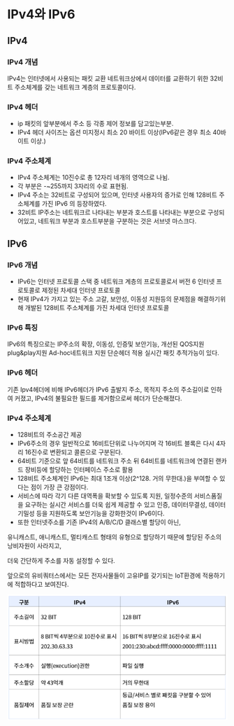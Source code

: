 # IPv4와 IPv6

## IPv4
### IPv4 개념
IPv4는 인터넷에서 사용되는 패킷 교환 네트워크상에서 데이터를 교환하기 위한 32비트 주소체계를 갖는 네트워크 계층의 프로토콜이다. 

### IPv4 헤더 
- ip 패킷의 앞부분에서 주소 등 각종 제어 정보를 담고있는부분. 
- IPv4 헤더 사이즈는 옵션 미지정시 최소 20 바이트 이상(IPv6같은 경우 최소 40바이트 이상.)

### IPv4 주소체계 
- IPv4 주소체계는 10진수로 총 12자리 네개의 영역으로 나뉨.
- 각 부분은 -~255까지 3자리의 수로 표현됨.
-  IPv4 주소는 32비트로 구성되어 있으며, 인터넷 사용자의 증가로 인해 128비트 주소체계를 가진 IPv6 의 등장하였다.
- 32비트 IP주소는 네트워크르 나타내는 부분과 호스트를 나타내는 부분으로 구성되어있고, 네트워크 부분과 호스트부분을 구분하는 것은 서브넷 마스크다.


## IPv6

### IPv6 개념
- IPv6는 인터넷 프로토콜 스택 중 네트워크 계층의 프로토콜로서 버전 6 인터넷 프로토콜로 제정된 차세대 인터넷 프로토콜
- 현재 IPv4가 가지고 있는 주소 고갈, 보안성, 이동성 지원등의 문제점을 해결하기위해  개발된 128비트 주소체계를 가진 차세대 인터넷 프로토콜

### IPv6 특징
IPv6의 특징으로는 IP주소의 확장, 이동성, 인증및 보안기능, 개선된 QOS지원 plug&play지원 Ad-hoc네트워크 지원 단순헤더 적용 실시간 패킷 추적가능이 있다. 


### IPv6 헤더 
기존 Ipv4헤더에 비해 IPv6헤더가 IPv6 출발지 주소, 목적지 주소의 주소길이로 인하여 커졌고, IPv4의 불필요한 필드를 제거함으로써 헤더가 단순해졌다. 

### IPv4 주소체계
- 128비트의 주소공간 제공
- IPv6주소의 경우 일반적으로 16비트단위로 나누어지며 각 16비트 블록은 다시 4자리 16진수로 변환되고 콜론으로 구분된다. 
- 64비트 기준으로 앞 64비트를 네트워크 주소 뒤 64비트를 네트워크에 연결된 랜카드 장비등에 할당하는 인터페이스 주소로 활용
- 128비트 주소체계인 IPv6는 최대 1조개 이상(2^128. 거의 무한대.)을 부여할 수 있다는 점이 가장 큰 강점이다.
- 서비스에 따라 각기 다른 대역폭을 확보할 수 있도록 지원, 일정수준의 서비스품질을 요구하는 실시간 서비스를 더욱 쉽게 제공할 수 있고 인증, 데이터무결성, 데이터기밀성 등을 지원하도록 보안기능을 강화한것이 IPv6이다. 
- 또한 인터넷주소를 기존 IPv4의 A/B/C/D 클래스별 할당이 아닌, 

유니캐스트, 애니캐스트, 멀티캐스트 형태의 유형으로 할당하기 때문에 할당된 주소의 낭비자원이 사라지고,

더욱 간단하게 주소를 자동 설정할 수 있다.

앞으로의 유비쿼터스에서는 모든 전자사물들이 고유IP를 갖기되는 IoT환경에 적용하기에 적합하다고 보여진다.

![Alt text](image.png)